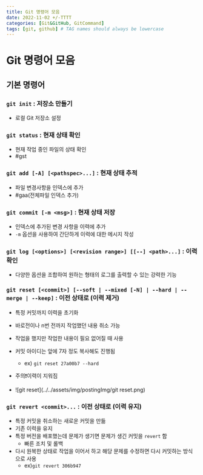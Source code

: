 ```yaml
---
title: Git 명령어 모음
date: 2022-11-02 +/-TTTT
categories: [Git&GitHub, GitCommand]
tags: [git, github] # TAG names should always be lowercase
---
```


# Git 명령어 모음

## 기본 명령어

### `git init` : 저장소 만들기

- 로컬 Git 저장소 설정

### `git status` : 현재 상태 확인

- 현재 작업 중인 파일의 상태 확인
- #gst

### `git add [-A] [<pathspec>...]`  : 현재 상태 추적

- 파일 변경사항을 인덱스에 추가
- #gaa(전체파일 인덱스 추가)

### `git commit [-m <msg>]`  : 현재 상태 저장

- 인덱스에 추가된 변경 사항을 이력에 추가
- `-m` 옵션을 사용하여 간단하게 이력에 대한 메시지 작성

### `git log [<options>] [<revision range>] [[--] <path>...]`  : 이력 확인

- 다양한 옵션을 조합하여 원하는 형태의 로그를 출력할 수 있는 강력한 기능 

### `git reset [<commit>] [--soft | --mixed [-N] | --hard | --merge | --keep]`  : 이전 상태로 (이력 제거)

- 특정 커밋까지 이력을 초기화
- 바로전이나 n번 전까지 작업했던 내용 취소 가능
- 작업을 했지만 작업한 내용이 필요 없어질 때 사용
- 커밋 아이디는 앞에 7자 정도 복사해도 진행됨
  - ex) `git reset 27a00b7 --hard`
- 주의❗️이력이 지워짐

- ![git reset](../../assets/img/postingImg/git reset.png)

### `git revert <commit>...`  : 이전 상태로 (이력 유지)

- 특정 커밋을 취소하는 새로운 커밋을 만듦
- 기존 이력을 유지
- 특정 버전을 배포했는데 문제가 생기면 문제가 생긴 커밋을 `revert` 함
  - 빠른 조치 및 롤백
- 다시 원복한 상태로 작업을 이어서 하고 해당 문제를 수정하면 다시 커밋하는 방식으로 사용
  - ex)`git revert 306b947`